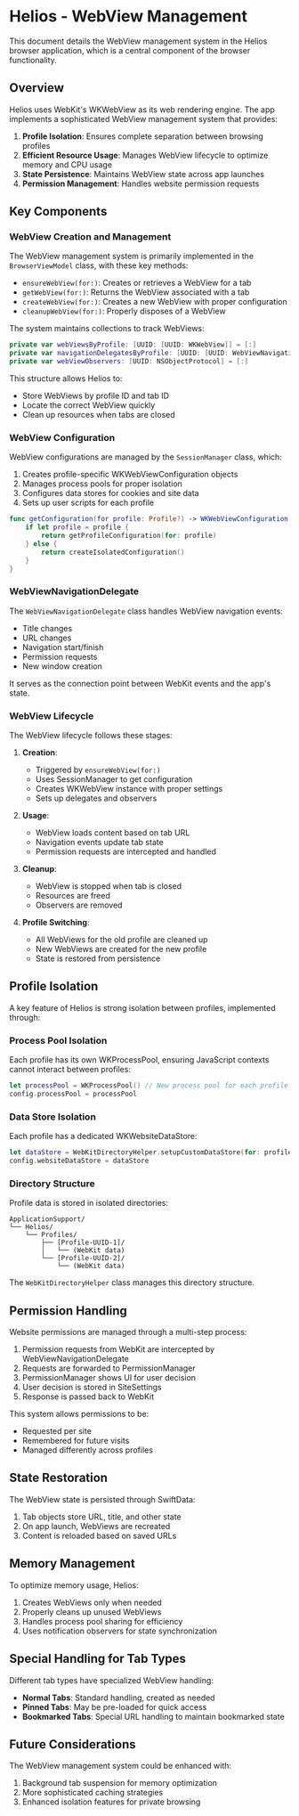 # Helios - WebView Management

This document details the WebView management system in the Helios browser application, which is a central component of the browser functionality.

## Overview

Helios uses WebKit's WKWebView as its web rendering engine. The app implements a sophisticated WebView management system that provides:

1. **Profile Isolation**: Ensures complete separation between browsing profiles
2. **Efficient Resource Usage**: Manages WebView lifecycle to optimize memory and CPU usage
3. **State Persistence**: Maintains WebView state across app launches
4. **Permission Management**: Handles website permission requests

## Key Components

### WebView Creation and Management

The WebView management system is primarily implemented in the `BrowserViewModel` class, with these key methods:

- `ensureWebView(for:)`: Creates or retrieves a WebView for a tab
- `getWebView(for:)`: Returns the WebView associated with a tab
- `createWebView(for:)`: Creates a new WebView with proper configuration
- `cleanupWebView(for:)`: Properly disposes of a WebView

The system maintains collections to track WebViews:

```swift
private var webViewsByProfile: [UUID: [UUID: WKWebView]] = [:]
private var navigationDelegatesByProfile: [UUID: [UUID: WebViewNavigationDelegate]] = [:]
private var webViewObservers: [UUID: NSObjectProtocol] = [:]
```

This structure allows Helios to:
- Store WebViews by profile ID and tab ID
- Locate the correct WebView quickly
- Clean up resources when tabs are closed

### WebView Configuration

WebView configurations are managed by the `SessionManager` class, which:

1. Creates profile-specific WKWebViewConfiguration objects
2. Manages process pools for proper isolation
3. Configures data stores for cookies and site data
4. Sets up user scripts for each profile

```swift
func getConfiguration(for profile: Profile?) -> WKWebViewConfiguration {
    if let profile = profile {
        return getProfileConfiguration(for: profile)
    } else {
        return createIsolatedConfiguration()
    }
}
```

### WebViewNavigationDelegate

The `WebViewNavigationDelegate` class handles WebView navigation events:

- Title changes
- URL changes
- Navigation start/finish
- Permission requests
- New window creation

It serves as the connection point between WebKit events and the app's state.

### WebView Lifecycle

The WebView lifecycle follows these stages:

1. **Creation**: 
   - Triggered by `ensureWebView(for:)` 
   - Uses SessionManager to get configuration
   - Creates WKWebView instance with proper settings
   - Sets up delegates and observers

2. **Usage**:
   - WebView loads content based on tab URL
   - Navigation events update tab state
   - Permission requests are intercepted and handled

3. **Cleanup**:
   - WebView is stopped when tab is closed
   - Resources are freed
   - Observers are removed

4. **Profile Switching**:
   - All WebViews for the old profile are cleaned up
   - New WebViews are created for the new profile
   - State is restored from persistence

## Profile Isolation

A key feature of Helios is strong isolation between profiles, implemented through:

### Process Pool Isolation

Each profile has its own WKProcessPool, ensuring JavaScript contexts cannot interact between profiles:

```swift
let processPool = WKProcessPool() // New process pool for each profile
config.processPool = processPool
```

### Data Store Isolation

Each profile has a dedicated WKWebsiteDataStore:

```swift
let dataStore = WebKitDirectoryHelper.setupCustomDataStore(for: profile)
config.websiteDataStore = dataStore
```

### Directory Structure

Profile data is stored in isolated directories:

```
ApplicationSupport/
└── Helios/
    └── Profiles/
        ├── [Profile-UUID-1]/
        │   └── (WebKit data)
        └── [Profile-UUID-2]/
            └── (WebKit data)
```

The `WebKitDirectoryHelper` class manages this directory structure.

## Permission Handling

Website permissions are managed through a multi-step process:

1. Permission requests from WebKit are intercepted by WebViewNavigationDelegate
2. Requests are forwarded to PermissionManager
3. PermissionManager shows UI for user decision
4. User decision is stored in SiteSettings
5. Response is passed back to WebKit

This system allows permissions to be:
- Requested per site
- Remembered for future visits
- Managed differently across profiles

## State Restoration

The WebView state is persisted through SwiftData:

1. Tab objects store URL, title, and other state
2. On app launch, WebViews are recreated
3. Content is reloaded based on saved URLs

## Memory Management

To optimize memory usage, Helios:

1. Creates WebViews only when needed
2. Properly cleans up unused WebViews
3. Handles process pool sharing for efficiency
4. Uses notification observers for state synchronization

## Special Handling for Tab Types

Different tab types have specialized WebView handling:

- **Normal Tabs**: Standard handling, created as needed
- **Pinned Tabs**: May be pre-loaded for quick access
- **Bookmarked Tabs**: Special URL handling to maintain bookmarked state

## Future Considerations

The WebView management system could be enhanced with:

1. Background tab suspension for memory optimization
2. More sophisticated caching strategies
3. Enhanced isolation features for private browsing
